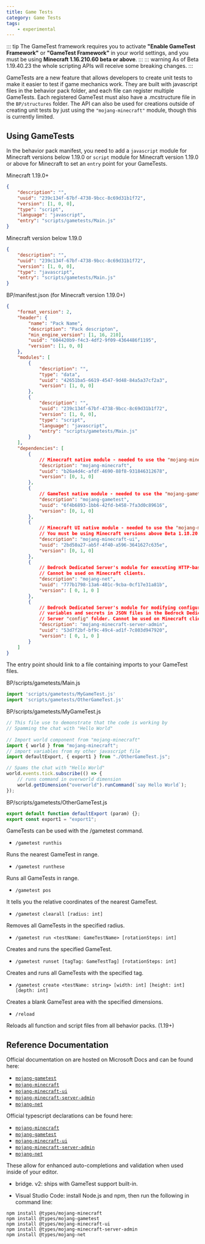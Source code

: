 ```yaml
---
title: Game Tests
category: Game Tests
tags:
    - experimental
---
```


::: tip
The GameTest framework requires you to activate **"Enable GameTest Framework"** or **"GameTest Framework"** in your world settings, and you must be using **Minecraft 1.16.210.60 beta or above**.
:::
::: warning
As of Beta 1.19.40.23 the whole scripting APIs will receive some breaking changes. 
:::

GameTests are a new feature that allows developers to create unit tests to make it easier to test if game mechanics work. They are built with javascript files in the behavior pack folder, and each file can register multiple GameTests. Each registered GameTest must also have a .mcstructure file in the `BP/structures` folder.
The API can also be used for creations outside of creating unit tests by just using the `"mojang-minecraft"` module, though this is currently limited.

## Using GameTests

In the behavior pack manifest, you need to add a `javascript` module for Minecraft versions below 1.19.0 or `script` module for Minecraft version 1.19.0 or above for Minecraft to set an `entry` point for your GameTests.

<CodeHeader>Minecraft 1.19.0+</CodeHeader>

```json
{
	"description": "",
	"uuid": "239c134f-67bf-4738-9bcc-8c69d31b1f72",
	"version": [1, 0, 0],
	"type": "script",
	"language": "javascript",
	"entry": "scripts/gametests/Main.js"
}
```

<CodeHeader>Minecraft version below 1.19.0</CodeHeader>

```json
{
	"description": "",
	"uuid": "239c134f-67bf-4738-9bcc-8c69d31b1f72",
	"version": [1, 0, 0],
	"type": "javascript",
	"entry": "scripts/gametests/Main.js"
}
```

<CodeHeader>BP/manifest.json (for Minecraft version 1.19.0+)</CodeHeader>

```json
{
	"format_version": 2,
	"header": {
		"name": "Pack Name",
		"description": "Pack descripton",
		"min_engine_version": [1, 16, 210],
		"uuid": "604420b9-f4c3-4df2-9f09-4364486f1195",
		"version": [1, 0, 0]
	},
	"modules": [
		{
			"description": "",
			"type": "data",
			"uuid": "42651ba5-6619-4547-9d48-84a5a37cf2a3",
			"version": [1, 0, 0]
		},
		{
			"description": "",
			"uuid": "239c134f-67bf-4738-9bcc-8c69d31b1f72",
			"version": [1, 0, 0],
			"type": "script",
			"language": "javascript",
			"entry": "scripts/gametests/Main.js"
		}
	],
	"dependencies": [
		{
			// Minecraft native module - needed to use the "mojang-minecraft" module
			"description": "mojang-minecraft",
			"uuid": "b26a4d4c-afdf-4690-88f8-931846312678",
			"version": [0, 1, 0]
		},
		{
			// GameTest native module - needed to use the "mojang-gametest" module
			"description": "mojang-gametest",
			"uuid": "6f4b6893-1bb6-42fd-b458-7fa3d0c89616",
			"version": [0, 1, 0]
		},
		{
			// Minecraft UI native module - needed to use the "mojang-minecraft-ui" module
			// You must be using Minecraft versions above Beta 1.18.20.21 or Release 1.18.30
			"description": "mojang-minecraft-ui",
			"uuid": "2bd50a27-ab5f-4f40-a596-3641627c635e",
			"version": [0, 1, 0]
		},
		{
			// Bedrock Dedicated Server's module for executing HTTP-based requests.
			// Cannot be used on Minecraft clients.
			"description": "mojang-net",
			"uuid": "777b1798-13a6-401c-9cba-0cf17e31a81b",
			"version": [ 0, 1, 0 ]
		},
		{
			// Bedrock Dedicated Server's module for modifying configuration of 
			// variables and secrets in JSON files in the Bedrock Dedicated 
			// Server "config" folder. Cannot be used on Minecraft clients.
			"description": "mojang-minecraft-server-admin",
			"uuid": "53d7f2bf-bf9c-49c4-ad1f-7c803d947920",
			"version": [ 0, 1, 0 ]
		}
	]
}
```

The entry point should link to a file containing imports to your GameTest files.

<CodeHeader>BP/scripts/gametests/Main.js</CodeHeader>

```js
import 'scripts/gametests/MyGameTest.js'
import 'scripts/gametests/OtherGameTest.js'
```

<CodeHeader>BP/scripts/gametests/MyGameTest.js</CodeHeader>

```js
// This file use to demonstrate that the code is working by
// Spamming the chat with "Hello World"
 
// Import world component from "mojang-minecraft"
import { world } from "mojang-minecraft";
// import variables from my other javascript file
import defaultExport, { export1 } from "./OtherGameTest.js";

// Spams the chat with "Hello World"
world.events.tick.subscribe(() => {
	// runs command in overworld dimension
	world.getDimension("overworld").runCommand(`say Hello World`);
});
```

<CodeHeader>BP/scripts/gametests/OtherGameTest.js</CodeHeader>

```js
export default function defaultExport (param) {};
export const export1 = "export1";
```

GameTests can be used with the /gametest command.

-   `/gametest runthis`

Runs the nearest GameTest in range.

-   `/gametest runthese`

Runs all GameTests in range.

-   `/gametest pos`

It tells you the relative coordinates of the nearest GameTest.

-   `/gametest clearall [radius: int]`

Removes all GameTests in the specified radius.

-   `/gametest run <testName: GameTestName> [rotationSteps: int]`

Creates and runs the specified GameTest.

-   `/gametest runset [tagTag: GameTestTag] [rotationSteps: int]`

Creates and runs all GameTests with the specified tag.

-   `/gametest create <testName: string> [width: int] [height: int] [depth: int]`

Creates a blank GameTest area with the specified dimensions.

-   `/reload`

Reloads all function and script files from all behavior packs. (1.19+)

## Reference Documentation

Official documentation on are hosted on Microsoft Docs and can be found here:

-   [`mojang-gametest`](https://docs.microsoft.com/minecraft/creator/scriptapi/mojang-gametest/mojang-gametest)
-   [`mojang-minecraft`](https://docs.microsoft.com/minecraft/creator/scriptapi/mojang-minecraft/mojang-minecraft)
-   [`mojang-minecraft-ui`](https://docs.microsoft.com/minecraft/creator/scriptapi/mojang-minecraft-ui/mojang-minecraft-ui)
-   [`mojang-minecraft-server-admin`](https://docs.microsoft.com/minecraft/creator/scriptapi/mojang-minecraft-server-admin/mojang-minecraft-server-admin)
-   [`mojang-net`](https://docs.microsoft.com/minecraft/creator/scriptapi/mojang-net/mojang-net)

Official typescript declarations can be found here:

-   [`mojang-minecraft`](https://github.com/DefinitelyTyped/DefinitelyTyped/tree/master/types/mojang-minecraft)
-   [`mojang-gametest`](https://github.com/DefinitelyTyped/DefinitelyTyped/tree/master/types/mojang-gametest)
-   [`mojang-minecraft-ui`](https://github.com/DefinitelyTyped/DefinitelyTyped/tree/master/types/mojang-minecraft-ui)
-   [`mojang-minecraft-server-admin`](https://github.com/DefinitelyTyped/DefinitelyTyped/tree/master/types/mojang-minecraft-server-admin/mojang-minecraft-server-admin)
-   [`mojang-net`](https://github.com/DefinitelyTyped/DefinitelyTyped/tree/master/types/mojang-net)

These allow for enhanced auto-completions and validation when used inside of your editor.

- bridge. v2: ships with GameTest support built-in.

- Visual Studio Code: install Node.js and npm, then run the following in command line:

```
npm install @types/mojang-minecraft
npm install @types/mojang-gametest
npm install @types/mojang-minecraft-ui
npm install @types/mojang-minecraft-server-admin
npm install @types/mojang-net
```